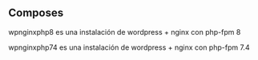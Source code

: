 ## Composes

wpnginxphp8 es una instalación de wordpress + nginx con php-fpm 8

wpnginxphp74 es una instalación de wordpress + nginx con php-fpm 7.4
